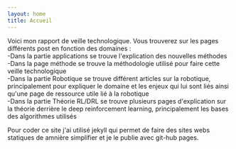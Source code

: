 ```yaml
---
layout: home
title: Accueil
---
```

<link rel="stylesheet" href="https://picorba.github.io/Rapport-veille-technologique/assets/css/theme_dark.css">
<div class="texte" >
Voici mon rapport de veille technologique. Vous trouverez sur les pages différents post en fonction des domaines : <br>
-Dans la partie applications se trouve l'explication des nouvelles méthodes <br>
-Dans la page méthode se trouve la méthodologie utilisé pour faire cette veille technologique <br>
-Dans la partie Robotique se trouve différent articles sur la robotique, principalement pour expliquer le domaine et les enjeux qui lui sont liés ainsi qu'une page de ressource utile lié à la robotique <br>
-Dans la partie Théorie RL/DRL se trouve plusieurs pages d'explication sur la théorie derrière le deep reinforcement learning, principalement les bases des algorithmes utilisés <br>

Pour coder ce site j'ai utilisé jekyll qui permet de faire des sites webs statiques de amnière simplifier et je le publie avec git-hub pages.
</div>
<br>